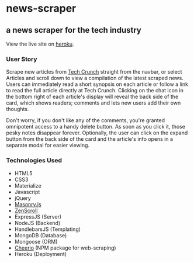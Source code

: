 # news-scraper
## a news scraper for the tech industry

View the live site on [heroku](https://tech-scraper.herokuapp.com/).

### User Story
Scrape new articles from [Tech Crunch](https://techcrunch.com/) straight from the navbar, or select Articles and scroll down to view a compilation of the latest scraped news. Users can immediately read a short synopsis on each article or follow a link to read the full article directly at Tech Crunch. Clicking on the chat icon in the bottom right of each article's display will reveal the back side of the card, which shows readers; comments and lets new users add their own thoughts. 

Don't worry, if you don't like any of the comments, you're granted omnipotent access to a handy delete button. As soon as you click it, those pesky notes disappear forever. Optionally, the user can click on the expand button from the back side of the card and the article's info opens in a separate modal for easier viewing. 

### Technologies Used
  * HTML5
  * CSS3
  * Materialize
  * Javascript
  * jQuery
  * [Masonry.js](https://masonry.desandro.com/)
  * [ZenScroll](https://github.com/zengabor/zenscroll)
  * ExpressJS (Server)
  * NodeJS (Backend)
  * HandlebarsJS (Templating)
  * MongoDB (Database)
  * Mongoose (ORM)
  * [Cheerio](https://www.npmjs.com/package/cheerio) (NPM package for web-scraping)
  * Heroku (Deployment)
